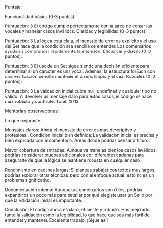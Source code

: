 Puntaje:

Funcionalidad básica (0-3 puntos):

Puntuación: 3
El código cumple perfectamente con la tarea de contar las vocales y manejar casos inválidos.
Claridad y legibilidad (0-3 puntos):

Puntuación: 3
La lógica está clara, el mensaje de error es explícito y el uso del Set hace que la condición sea sencilla de entender. Los comentarios ayudan a comprender rápidamente la intención.
Eficiencia y diseño (0-3 puntos):

Puntuación: 3
El uso de un Set sigue siendo una decisión eficiente para determinar si un carácter es una vocal. Además, la estructura forEach con una verificación sencilla mantiene el diseño limpio y eficaz.
Robustez (0-3 puntos):

Puntuación: 3
La validación inicial cubre null, undefined y cualquier tipo no válido. Al devolver un mensaje claro para estos casos, el código se hace más robusto y confiable.
Total: 12/12

Mentoría y observaciones:

Lo que mejoraste:

Mensajes claros: Ahora el mensaje de error es más descriptivo y profesional.
Condición inicial bien definida: La validación inicial es precisa y bien explicada con el comentario.
Áreas donde podrías pensar a futuro:

Mayor cobertura de entradas: Aunque ya manejas bien los casos inválidos, podrías considerar pruebas adicionales con diferentes cadenas para asegurarte de que la lógica se mantiene robusta en cualquier caso.

Rendimiento en cadenas largas: Si planeas trabajar con textos muy largos, podrías explorar otras técnicas, pero con el enfoque actual, esto no es un problema significativo.

Documentación interna: Aunque tus comentarios son útiles, podrías expandirlos un poco más para detallar por qué elegiste usar un Set o por qué la validación inicial es importante.

Conclusión: El código ahora es claro, eficiente y robusto. Has mejorado tanto la validación como la legibilidad, lo que hace que sea más fácil de entender y mantener. Excelente trabajo. ¡Sigue así!